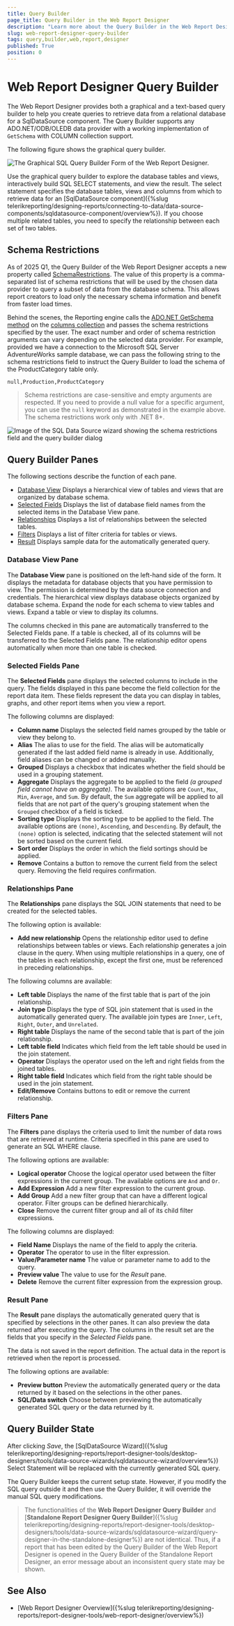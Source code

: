 ```yaml
---
title: Query Builder
page_title: Query Builder in the Web Report Designer
description: "Learn more about the Query Builder in the Web Report Designer and how to use it to create basic queries easily in Telerik Reporting."
slug: web-report-designer-query-builder
tags: query,builder,web,report,designer
published: True
position: 0
---
```


# Web Report Designer Query Builder

The Web Report Designer provides both a graphical and a text-based query builder to help you create queries to retrieve data from a relational database for a SqlDataSource component. The Query Builder supports any ADO.NET/ODB/OLEDB data provider with a working implementation of `GetSchema` with COLUMN collection support.

The following figure shows the graphical query builder.

![The Graphical SQL Query Builder Form of the Web Report Designer.](images/SqlQueryBuilderForm.png)

Use the graphical query builder to explore the database tables and views, interactively build SQL SELECT statements, and view the result. The select statement specifies the database tables, views and columns from which to retrieve data for an [SqlDataSource component]({%slug telerikreporting/designing-reports/connecting-to-data/data-source-components/sqldatasource-component/overview%}). If you choose multiple related tables, you need to specify the relationship between each set of two tables.

## Schema Restrictions

As of 2025 Q1, the Query Builder of the Web Report Designer accepts a new property called [SchemaRestrictions](/api/telerik.reporting.sqldatasource#Telerik_Reporting_SqlDataSource_SchemaRestrictions). The value of this property is a comma-separated list of schema restrictions that will be used by the chosen data provider to query a subset of data from the database schema. This allows report creators to load only the necessary schema information and benefit from faster load times.

Behind the scenes, the Reporting engine calls the [ADO.NET GetSchema method](https://learn.microsoft.com/en-us/dotnet/framework/data/adonet/getschema-and-schema-collections) on the [columns collection](https://learn.microsoft.com/en-us/dotnet/framework/data/adonet/schema-restrictions#columns) and passes the schema restrictions specified by the user. The exact number and order of schema restriction arguments can vary depending on the selected data provider. For example, provided we have a connection to the Microsoft SQL Server AdventureWorks sample database, we can pass the following string to the schema restrictions field to instruct the Query Builder to load the schema of the ProductCategory table only.

````
null,Production,ProductCategory
````

> Schema restrictions are case-sensitive and empty arguments are respected. If you need to provide a null value for a specific argument, you can use the `null` keyword as demonstrated in the example above. The schema restrictions work only with .NET 8+.

![Image of the SQL Data Source wizard showing the schema restrictions field and the query builder dialog](images/wrd-sqlds-wzrd-schema-restrictions.png)

## Query Builder Panes

The following sections describe the function of each pane.

* [Database View](#database-view-pane) Displays a hierarchical view of tables and views that are organized by database schema.
* [Selected Fields](#selected-fields-pane) Displays the list of database field names from the selected items in the Database View pane.
* [Relationships](#relationships-pane) Displays a list of relationships between the selected tables.
* [Filters](#filters-pane) Displays a list of filter criteria for tables or views.
* [Result](#result-pane) Displays sample data for the automatically generated query.

### Database View Pane

The __Database View__ pane is positioned on the left-hand side of the form. It displays the metadata for database objects that you have permission to view. The permission is determined by the data source connection and credentials. The hierarchical view displays database objects organized by database schema. Expand the node for each schema to view tables and views. Expand a table or view to display its columns. 

The columns checked in this pane are automatically transferred to the Selected Fields pane. If a table is checked, all of its columns will be transferred to the Selected Fields pane.
The relationship editor opens automatically when more than one table is checked.

### Selected Fields Pane

The __Selected Fields__ pane displays the selected columns to include in the query. The fields displayed in this pane become the field collection for the report data item. These fields represent the data you can display in tables, graphs, and other report items when you view a report.

The following columns are displayed:

* __Column name__ Displays the selected field names grouped by the table or view they belong to.
* __Alias__ The alias to use for the field. The alias will be automatically generated if the last added field name is already in use. Additionally, field aliases can be changed or added manually.
* __Grouped__ Displays a checkbox that indicates whether the field should be used in a grouping statement.
* __Aggregate__ Displays the aggregate to be applied to the field _(a grouped field cannot have an aggregate)_. The available options are `Count`, `Max`, `Min`, `Average`, and `Sum`. By default, the `Sum` aggregate will be applied to all fields that are not part of the query's grouping statement when the `Grouped` checkbox of a field is ticked.
* __Sorting type__ Displays the sorting type to be applied to the field. The available options are `(none)`, `Ascending`, and `Descending`. By default, the `(none)` option is selected, indicating that the selected statement will not be sorted based on the current field.
* __Sort order__ Displays the order in which the field sortings should be applied.
* __Remove__ Contains a button to remove the current field from the select query. Removing the field requires confirmation.

### Relationships Pane

The __Relationships__ pane displays the SQL JOIN statements that need to be created for the selected tables.

The following option is available:

* __Add new relationship__ Opens the relationship editor used to define relationships between tables or views. Each relationship generates a join clause in the query. When using multiple relationships in a query, one of the tables in each relationship, except the first one, must be referenced in preceding relationships.

The following columns are available:

* __Left table__ Displays the name of the first table that is part of the join relationship.
* __Join type__ Displays the type of SQL join statement that is used in the automatically generated query. The available join types are `Inner`, `Left`, `Right`, `Outer`, and `Unrelated`.
* __Right table__ Displays the name of the second table that is part of the join relationship.
* __Left table field__ Indicates which field from the left table should be used in the join statement.
* __Operator__ Displays the operator used on the left and right fields from the joined tables.
* __Right table field__ Indicates which field from the right table should be used in the join statement.
* __Edit/Remove__ Contains buttons to edit or remove the current relationship.

### Filters Pane

The __Filters__ pane displays the criteria used to limit the number of data rows that are retrieved at runtime. Criteria specified in this pane are used to generate an SQL WHERE clause.

The following options are available:

* __Logical operator__ Choose the logical operator used between the filter expressions in the current group. The available options are `And` and `Or`.
* __Add Expression__ Add a new filter expression to the current group.
* __Add Group__ Add a new filter group that can have a different logical operator. Filter groups can be defined hierarchically.
* __Close__ Remove the current filter group and all of its child filter expressions.

The following columns are displayed:

* __Field Name__ Displays the name of the field to apply the criteria.
* __Operator__ The operator to use in the filter expression.
* __Value/Parameter name__ The value or parameter name to add to the query.
* __Preview value__ The value to use for the _Result_ pane.
* __Delete__ Remove the current filter expression from the expression group.

### Result Pane

The __Result__ pane displays the automatically generated query that is specified by selections in the other panes. It can also preview the data returned after executing the query. The columns in the result set are the fields that you specify in the _Selected Fields_ pane.

The data is not saved in the report definition. The actual data in the report is retrieved when the report is processed.

The following options are available:

* __Preview button__ Preview the automatically generated query or the data returned by it based on the selections in the other panes.
* __SQL/Data switch__ Choose between previewing the automatically generated SQL query or the data returned by it.

## Query Builder State

After clicking _Save_, the [SqlDataSource Wizard]({%slug telerikreporting/designing-reports/report-designer-tools/desktop-designers/tools/data-source-wizards/sqldatasource-wizard/overview%}) Select Statement will be replaced with the currently generated SQL query.

The Query Builder keeps the current setup state. However, if you modify the SQL query outside it and then use the Query Builder, it will override the manual SQL query modifications.

> The functionalities of the __Web Report Designer Query Builder__ and [__Standalone Report Designer Query Builder__]({%slug telerikreporting/designing-reports/report-designer-tools/desktop-designers/tools/data-source-wizards/sqldatasource-wizard/query-designer-in-the-standalone-designer%}) are not identical. Thus, if a report that has been edited by the Query Builder of the Web Report Designer is opened in the Query Builder of the Standalone Report Designer, an error message about an inconsistent query state may be shown.

## See Also

* [Web Report Designer Overview]({%slug telerikreporting/designing-reports/report-designer-tools/web-report-designer/overview%})
